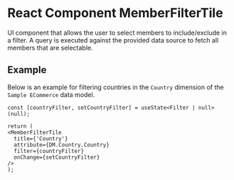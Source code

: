 # React Component MemberFilterTile

UI component that allows the user to select members to include/exclude in a
filter. A query is executed against the provided data source to fetch
all members that are selectable.

## Example

Below is an example for filtering countries in the `Country` dimension of the `Sample ECommerce` data model.
```tsx
const [countryFilter, setCountryFilter] = useState<Filter | null>(null);

return (
<MemberFilterTile
  title={'Country'}
  attribute={DM.Country.Country}
  filter={countryFilter}
  onChange={setCountryFilter}
/>
);
```
